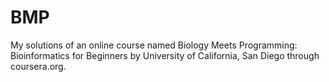 # BMP

My solutions of an online course named Biology Meets Programming: Bioinformatics for Beginners by University of California, 
San Diego through coursera.org.
